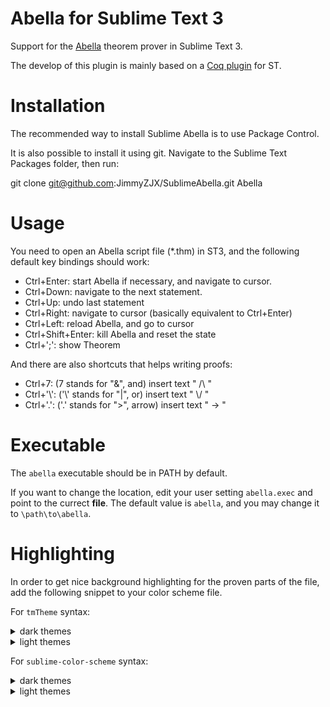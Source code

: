 Abella for Sublime Text 3
====
Support for the [Abella](https://abella-prover.org/) theorem prover in Sublime Text 3.

The develop of this plugin is mainly based on a [Coq plugin](https://github.com/whitequark/Sublime-Coq) for ST.

Installation
===
The recommended way to install Sublime Abella is to use Package Control.

It is also possible to install it using git. Navigate to the Sublime Text Packages folder, then run:

git clone git@github.com:JimmyZJX/SublimeAbella.git Abella

Usage
===
You need to open an Abella script file (*.thm) in ST3, and the following default key bindings should work:
- Ctrl+Enter: start Abella if necessary, and navigate to cursor.
- Ctrl+Down: navigate to the next statement.
- Ctrl+Up: undo last statement
- Ctrl+Right: navigate to cursor (basically equivalent to Ctrl+Enter)
- Ctrl+Left: reload Abella, and go to cursor
- Ctrl+Shift+Enter: kill Abella and reset the state
- Ctrl+';': show Theorem

And there are also shortcuts that helps writing proofs:
- Ctrl+7: (7 stands for "&", and) insert text " /\\ "
- Ctrl+'\\': ('\\' stands for "|", or) insert text " \\/ "
- Ctrl+'.': ('.' stands for ">", arrow) insert text " -> "

Executable
===
The `abella` executable should be in PATH by default.

If you want to change the location, edit your user setting `abella.exec` and point to the currect **file**. The default value is `abella`, and you may change it to `\path\to\abella`.

Highlighting
====

In order to get nice background highlighting for the proven parts of the file, add the following snippet to your color scheme file.

For `tmTheme` syntax:

<details><summary>dark themes</summary><p>

```xml
<dict>
  <key>name</key>
  <string>Proven with Abella</string>
  <key>scope</key>
  <string>meta.abella.proven</string>
  <key>settings</key>
  <dict>
    <key>background</key>
    <string>#365A28</string>
    <key>foreground</key>
    <string>#51873C</string>
  </dict>
</dict>
```
</p></details>

<details><summary>light themes</summary><p>

```xml
<dict>
  <key>name</key>
  <string>Proven with Abella</string>
  <key>scope</key>
  <string>meta.abella.proven</string>
  <key>settings</key>
  <dict>
    <key>background</key>
    <string>#002800</string>
  </dict>
</dict>
```
</p></details>

For `sublime-color-scheme` syntax:

<details><summary>dark themes</summary><p>

```json
{
    "name": "Proven with Abella",
    "scope": "meta.abella.proven",
    "background": "#365A28",
    "foreground": "#51873C"
},
```
</p></details>

<details><summary>light themes</summary><p>

```json
{
    "name": "Proven with Abella",
    "scope": "meta.abella.proven",
    "background": "#002800",
},
```
</p></details>

